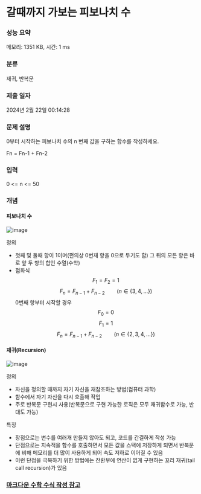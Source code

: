 # 갈때까지 가보는 피보나치 수


### 성능 요약

메모리: 1351 KB, 시간: 1 ms

### 분류

재귀, 반복문

### 제출 일자

2024년 2월 22일 00:14:28

### 문제 설명

<p>0부터 시작하는 피보나치 수의 n 번째 값을 구하는 함수를 작성하세요.</p>
<p>Fn = Fn-1 + Fn-2</p>

### 입력

 <p>0 <= n <= 50</p>

### 개념

#### 피보나치 수

![image](https://github.com/21dbwls12/TIL/assets/139525941/027a7af7-acaa-4426-8ae1-2a6e4312fb15)

 <p>정의</p>  

 - 첫째 및 둘때 항이 1이며(편의상 0번재 항을 0으로 두기도 함) 그 뒤의 모든 항은 바로 앞 두 항의 합인 수열(수학)
 - 점화식  
     $$\displaystyle F_{1}=F_{2}=1$$
     $$\displaystyle F_{n}=F_{n-1}+F_{n-2}\qquad (n\in \{3,4,\dots \})$$
     0번째 항부터 시작할 경우
     $$\displaystyle F_{0}=0$$
     $$\displaystyle F_{1}=1$$
     $$\displaystyle F_{n}=F_{n-1}+F_{n-2}\qquad (n\in \{2,3,4,\dots \})$$
    


#### 재귀(Recursion)

 ![image](https://github.com/21dbwls12/TIL/assets/139525941/7f0373f1-98f8-4698-b023-df1f6e143182)

<p>정의</p>

 - 자신을 정의할 때까지 자기 자신을 재참조하는 방법(컴퓨터 과학)
 - 함수에서 자기 자신을 다시 호출해 작업
 - 주로 반복문 구현시 사용(반복문으로 구현 가능한 로직은 모두 재귀함수로 가능, 반대도 가능)

<p>특징</p>

 - 장점으로는 변수를 여러개 만들지 않아도 되고, 코드를 간결하게 작성 가능
 - 단점으로는 지속적을 함수를 호출하면서 모든 값을 스택에 저장하게 되면서 반복문에 비해 메모리를 더 많이 사용하게 되어 속도 저하로 이어질 수 있음
 - 이런 단점을 극복하기 위한 방법에는 잔환부에 연산이 없게 구현하는 꼬리 재귀(tail call recursion)가 있음


### [마크다운 수학 수식 작성 참고](https://khw11044.github.io/blog/blog-etc/2020-12-21-markdown-tutorial2/#jekyllgithub-blog%EC%97%90%EC%84%9C-latex-%EC%A0%81%EC%9A%A9)
